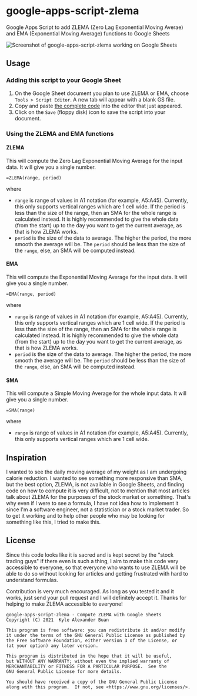 # google-apps-script-zlema

Google Apps Script to add ZLEMA (Zero Lag Exponential Moving Averae) and EMA (Exponential Moving Average) functions to Google Sheets

![Screenshot of google-apps-script-zlema working on Google Sheets](docs/screenshot.png "Screenshot of google-apps-script-zlema working on Google Sheets")

## Usage

### Adding this script to your Google Sheet

1. On the Google Sheet document you plan to use ZLEMA or EMA, choose `Tools > Script Editor`. A new tab will appear with a blank GS file.
2. Copy and paste [the complete code](src/ZLEMA.gs) into the editor that just appeared.
3. Click on the `Save` (floppy disk) icon to save the script into your document.

### Using the ZLEMA and EMA functions

#### ZLEMA

This will compute the Zero Lag Exponential Moving Average for the input data. It will give you a single number.

```
=ZLEMA(range, period)
```

where

* `range` is range of values in A1 notation (for example, A5:A45). Currently, this only supports vertical ranges which are 1 cell wide. If the period is less than the size of the range, then an SMA for the whole range is calculated instead. It is highly recommended to give the whole data (from the start) up to the day you want to get the current average, as that is how ZLEMA works.
* `period` is the size of the data to average. The higher the period, the more smooth the average will be. The `period` should be less than the size of the `range`, else, an SMA will be computed instead.

#### EMA

This will compute the Exponential Moving Average for the input data. It will give you a single number.

```
=EMA(range, period)
```

where

* `range` is range of values in A1 notation (for example, A5:A45). Currently, this only supports vertical ranges which are 1 cell wide. If the period is less than the size of the range, then an SMA for the whole range is calculated instead. It is highly recommended to give the whole data (from the start) up to the day you want to get the current average, as that is how ZLEMA works.
* `period` is the size of the data to average. The higher the period, the more smooth the average will be. The `period` should be less than the size of the `range`, else, an SMA will be computed instead.

#### SMA

This will compute a Simple Moving Average for the whole input data. It will give you a single number.

```
=SMA(range)
```

where

* `range` is range of values in A1 notation (for example, A5:A45). Currently, this only supports vertical ranges which are 1 cell wide.

## Inspiration

I wanted to see the daily moving average of my weight as I am undergoing calorie reduction. I wanted to see something more responsive than SMA, but the best option, ZLEMA, is not available in Google Sheets, and finding code on how to compute it is very difficult, not to mention that most articles talk about ZLEMA for the purposes of the stock market or something. That's why even if I were to see a formula, I have not idea how to implement it since I'm a software engineer, not a statistician or a stock market trader. So to get it working and to help other people who may be looking for something like this, I tried to make this.

## License

Since this code looks like it is sacred and is kept secret by the "stock trading guys" if there even is such a thing, I aim to make this code very accessible to everyone, so that everyone who wants to use ZLEMA will be able to do so without looking for articles and getting frustrated with hard to understand formulas.

Contribution is very much encouraged. As long as you tested it and it works, just send your pull request and I will definitely accept it. Thanks for helping to make ZLEMA accessible to everyone!

```
google-apps-script-zlema - Compute ZLEMA with Google Sheets
Copyright (C) 2021  Kyle Alexander Buan

This program is free software: you can redistribute it and/or modify
it under the terms of the GNU General Public License as published by
the Free Software Foundation, either version 3 of the License, or
(at your option) any later version.

This program is distributed in the hope that it will be useful,
but WITHOUT ANY WARRANTY; without even the implied warranty of
MERCHANTABILITY or FITNESS FOR A PARTICULAR PURPOSE.  See the
GNU General Public License for more details.

You should have received a copy of the GNU General Public License
along with this program.  If not, see <https://www.gnu.org/licenses/>.
```